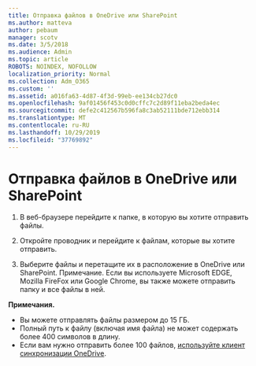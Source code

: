```yaml
---
title: Отправка файлов в OneDrive или SharePoint
ms.author: matteva
author: pebaum
manager: scotv
ms.date: 3/5/2018
ms.audience: Admin
ms.topic: article
ROBOTS: NOINDEX, NOFOLLOW
localization_priority: Normal
ms.collection: Adm_O365
ms.custom: ''
ms.assetid: a016fa63-4d87-4f3d-99eb-ee134cb27dc0
ms.openlocfilehash: 9af01456f453c0d0cffc7c2d89f11eba2beda4ec
ms.sourcegitcommit: defe2c412567b596fa8c3ab52111bde712ebb314
ms.translationtype: MT
ms.contentlocale: ru-RU
ms.lasthandoff: 10/29/2019
ms.locfileid: "37769892"
---
```

# <a name="upload-files-to-onedrive-or-sharepoint"></a>Отправка файлов в OneDrive или SharePoint

1. В веб-браузере перейдите к папке, в которую вы хотите отправить файлы.
    
2. Откройте проводник и перейдите к файлам, которые вы хотите отправить.
    
3. Выберите файлы и перетащите их в расположение в OneDrive или SharePoint. Примечание. Если вы используете Microsoft EDGE, Mozilla FireFox или Google Chrome, вы также можете отправить папку и все файлы в ней.
    
**Примечания.**
- Вы можете отправлять файлы размером до 15 ГБ. 
- Полный путь к файлу (включая имя файла) не может содержать более 400 символов в длину. 
- Если вам нужно отправить более 100 файлов, [используйте клиент синхронизации OneDrive](https://go.microsoft.com/fwlink/?linkid=866427). 
  

